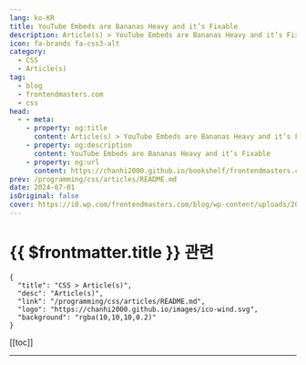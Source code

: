 ```yaml
---
lang: ko-KR
title: YouTube Embeds are Bananas Heavy and it’s Fixable
description: Article(s) > YouTube Embeds are Bananas Heavy and it’s Fixable
icon: fa-brands fa-css3-alt
category: 
  - CSS
  - Article(s)
tag: 
  - blog
  - frontendmasters.com
  - css
head:
  - - meta:
    - property: og:title
      content: Article(s) > YouTube Embeds are Bananas Heavy and it’s Fixable
    - property: og:description
      content: YouTube Embeds are Bananas Heavy and it’s Fixable
    - property: og:url
      content: https://chanhi2000.github.io/bookshelf/frontendmasters.com/youtube-embeds-are-bananas-heavy-and-its-fixable.html
prev: /programming/css/articles/README.md
date: 2024-07-01
isOriginal: false
cover: https://i0.wp.com/frontendmasters.com/blog/wp-content/uploads/2024/07/youtube-lite-embed.png?w=1280&ssl=1
---
```


# {{ $frontmatter.title }} 관련

```component VPCard
{
  "title": "CSS > Article(s)",
  "desc": "Article(s)",
  "link": "/programming/css/articles/README.md",
  "logo": "https://chanhi2000.github.io/images/ico-wind.svg",
  "background": "rgba(10,10,10,0.2)"
}
```

[[toc]]

---

<SiteInfo
  name="YouTube Embeds are Bananas Heavy and it’s Fixable"
  desc="Which one makes more sense to use, big and slow or small and fast? Especially with the same appearance and functionality, the youtube-lite component is a no-brainer."
  url="https://frontendmasters.com/blog/youtube-embeds-are-bananas-heavy-and-its-fixable/"
  logo="https://frontendmasters.com/favicon.ico"
  preview="https://i0.wp.com/frontendmasters.com/blog/wp-content/uploads/2024/07/youtube-lite-embed.png?w=1280&ssl=1"/>

<!-- TODO: 작성 -->
